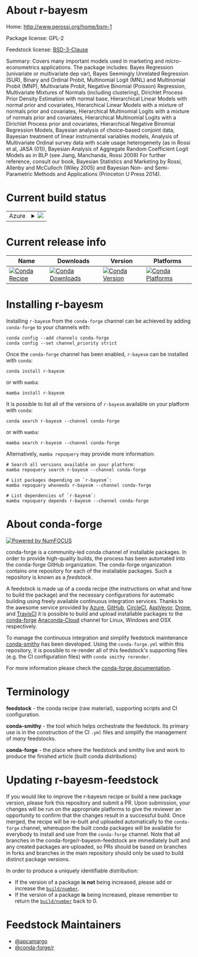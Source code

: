 About r-bayesm
==============

Home: http://www.perossi.org/home/bsm-1

Package license: GPL-2

Feedstock license: [BSD-3-Clause](https://github.com/conda-forge/r-bayesm-feedstock/blob/main/LICENSE.txt)

Summary: Covers many important models used in marketing and micro-econometrics applications.  The package includes: Bayes Regression (univariate or multivariate dep var), Bayes Seemingly Unrelated Regression (SUR), Binary and Ordinal Probit, Multinomial Logit (MNL) and Multinomial Probit (MNP), Multivariate Probit, Negative Binomial (Poisson) Regression, Multivariate Mixtures of Normals (including clustering), Dirichlet Process Prior Density Estimation with normal base, Hierarchical Linear Models with normal prior and covariates, Hierarchical Linear Models with a mixture of normals prior and covariates, Hierarchical Multinomial Logits with a mixture of normals prior and covariates, Hierarchical Multinomial Logits with a Dirichlet Process prior and covariates, Hierarchical Negative Binomial Regression Models, Bayesian analysis of choice-based conjoint data, Bayesian treatment of linear instrumental variables models, Analysis of Multivariate Ordinal survey data with scale usage heterogeneity (as in Rossi et al, JASA (01)), Bayesian Analysis of Aggregate Random Coefficient Logit Models as in BLP (see Jiang, Manchanda, Rossi 2009) For further reference, consult our book, Bayesian Statistics and Marketing by Rossi, Allenby and McCulloch (Wiley 2005) and Bayesian Non- and Semi-Parametric Methods and Applications (Princeton U Press 2014).

Current build status
====================


<table>
    
  <tr>
    <td>Azure</td>
    <td>
      <details>
        <summary>
          <a href="https://dev.azure.com/conda-forge/feedstock-builds/_build/latest?definitionId=989&branchName=main">
            <img src="https://dev.azure.com/conda-forge/feedstock-builds/_apis/build/status/r-bayesm-feedstock?branchName=main">
          </a>
        </summary>
        <table>
          <thead><tr><th>Variant</th><th>Status</th></tr></thead>
          <tbody><tr>
              <td>linux_64_r_base4.1</td>
              <td>
                <a href="https://dev.azure.com/conda-forge/feedstock-builds/_build/latest?definitionId=989&branchName=main">
                  <img src="https://dev.azure.com/conda-forge/feedstock-builds/_apis/build/status/r-bayesm-feedstock?branchName=main&jobName=linux&configuration=linux%20linux_64_r_base4.1" alt="variant">
                </a>
              </td>
            </tr><tr>
              <td>linux_64_r_base4.2</td>
              <td>
                <a href="https://dev.azure.com/conda-forge/feedstock-builds/_build/latest?definitionId=989&branchName=main">
                  <img src="https://dev.azure.com/conda-forge/feedstock-builds/_apis/build/status/r-bayesm-feedstock?branchName=main&jobName=linux&configuration=linux%20linux_64_r_base4.2" alt="variant">
                </a>
              </td>
            </tr><tr>
              <td>osx_64_r_base4.1</td>
              <td>
                <a href="https://dev.azure.com/conda-forge/feedstock-builds/_build/latest?definitionId=989&branchName=main">
                  <img src="https://dev.azure.com/conda-forge/feedstock-builds/_apis/build/status/r-bayesm-feedstock?branchName=main&jobName=osx&configuration=osx%20osx_64_r_base4.1" alt="variant">
                </a>
              </td>
            </tr><tr>
              <td>osx_64_r_base4.2</td>
              <td>
                <a href="https://dev.azure.com/conda-forge/feedstock-builds/_build/latest?definitionId=989&branchName=main">
                  <img src="https://dev.azure.com/conda-forge/feedstock-builds/_apis/build/status/r-bayesm-feedstock?branchName=main&jobName=osx&configuration=osx%20osx_64_r_base4.2" alt="variant">
                </a>
              </td>
            </tr><tr>
              <td>win_64</td>
              <td>
                <a href="https://dev.azure.com/conda-forge/feedstock-builds/_build/latest?definitionId=989&branchName=main">
                  <img src="https://dev.azure.com/conda-forge/feedstock-builds/_apis/build/status/r-bayesm-feedstock?branchName=main&jobName=win&configuration=win%20win_64_" alt="variant">
                </a>
              </td>
            </tr>
          </tbody>
        </table>
      </details>
    </td>
  </tr>
</table>

Current release info
====================

| Name | Downloads | Version | Platforms |
| --- | --- | --- | --- |
| [![Conda Recipe](https://img.shields.io/badge/recipe-r--bayesm-green.svg)](https://anaconda.org/conda-forge/r-bayesm) | [![Conda Downloads](https://img.shields.io/conda/dn/conda-forge/r-bayesm.svg)](https://anaconda.org/conda-forge/r-bayesm) | [![Conda Version](https://img.shields.io/conda/vn/conda-forge/r-bayesm.svg)](https://anaconda.org/conda-forge/r-bayesm) | [![Conda Platforms](https://img.shields.io/conda/pn/conda-forge/r-bayesm.svg)](https://anaconda.org/conda-forge/r-bayesm) |

Installing r-bayesm
===================

Installing `r-bayesm` from the `conda-forge` channel can be achieved by adding `conda-forge` to your channels with:

```
conda config --add channels conda-forge
conda config --set channel_priority strict
```

Once the `conda-forge` channel has been enabled, `r-bayesm` can be installed with `conda`:

```
conda install r-bayesm
```

or with `mamba`:

```
mamba install r-bayesm
```

It is possible to list all of the versions of `r-bayesm` available on your platform with `conda`:

```
conda search r-bayesm --channel conda-forge
```

or with `mamba`:

```
mamba search r-bayesm --channel conda-forge
```

Alternatively, `mamba repoquery` may provide more information:

```
# Search all versions available on your platform:
mamba repoquery search r-bayesm --channel conda-forge

# List packages depending on `r-bayesm`:
mamba repoquery whoneeds r-bayesm --channel conda-forge

# List dependencies of `r-bayesm`:
mamba repoquery depends r-bayesm --channel conda-forge
```


About conda-forge
=================

[![Powered by
NumFOCUS](https://img.shields.io/badge/powered%20by-NumFOCUS-orange.svg?style=flat&colorA=E1523D&colorB=007D8A)](https://numfocus.org)

conda-forge is a community-led conda channel of installable packages.
In order to provide high-quality builds, the process has been automated into the
conda-forge GitHub organization. The conda-forge organization contains one repository
for each of the installable packages. Such a repository is known as a *feedstock*.

A feedstock is made up of a conda recipe (the instructions on what and how to build
the package) and the necessary configurations for automatic building using freely
available continuous integration services. Thanks to the awesome service provided by
[Azure](https://azure.microsoft.com/en-us/services/devops/), [GitHub](https://github.com/),
[CircleCI](https://circleci.com/), [AppVeyor](https://www.appveyor.com/),
[Drone](https://cloud.drone.io/welcome), and [TravisCI](https://travis-ci.com/)
it is possible to build and upload installable packages to the
[conda-forge](https://anaconda.org/conda-forge) [Anaconda-Cloud](https://anaconda.org/)
channel for Linux, Windows and OSX respectively.

To manage the continuous integration and simplify feedstock maintenance
[conda-smithy](https://github.com/conda-forge/conda-smithy) has been developed.
Using the ``conda-forge.yml`` within this repository, it is possible to re-render all of
this feedstock's supporting files (e.g. the CI configuration files) with ``conda smithy rerender``.

For more information please check the [conda-forge documentation](https://conda-forge.org/docs/).

Terminology
===========

**feedstock** - the conda recipe (raw material), supporting scripts and CI configuration.

**conda-smithy** - the tool which helps orchestrate the feedstock.
                   Its primary use is in the construction of the CI ``.yml`` files
                   and simplify the management of *many* feedstocks.

**conda-forge** - the place where the feedstock and smithy live and work to
                  produce the finished article (built conda distributions)


Updating r-bayesm-feedstock
===========================

If you would like to improve the r-bayesm recipe or build a new
package version, please fork this repository and submit a PR. Upon submission,
your changes will be run on the appropriate platforms to give the reviewer an
opportunity to confirm that the changes result in a successful build. Once
merged, the recipe will be re-built and uploaded automatically to the
`conda-forge` channel, whereupon the built conda packages will be available for
everybody to install and use from the `conda-forge` channel.
Note that all branches in the conda-forge/r-bayesm-feedstock are
immediately built and any created packages are uploaded, so PRs should be based
on branches in forks and branches in the main repository should only be used to
build distinct package versions.

In order to produce a uniquely identifiable distribution:
 * If the version of a package **is not** being increased, please add or increase
   the [``build/number``](https://docs.conda.io/projects/conda-build/en/latest/resources/define-metadata.html#build-number-and-string).
 * If the version of a package **is** being increased, please remember to return
   the [``build/number``](https://docs.conda.io/projects/conda-build/en/latest/resources/define-metadata.html#build-number-and-string)
   back to 0.

Feedstock Maintainers
=====================

* [@apcamargo](https://github.com/apcamargo/)
* [@conda-forge/r](https://github.com/conda-forge/r/)

